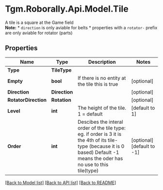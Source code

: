 # Tgm.Roborally.Api.Model.Tile
A tile is a square at the Game field<br> **Note:**  * `direction` is only aviable for belts * properties with a `rotator-` prefix are only aviable for rotator (parts)
## Properties

Name | Type | Description | Notes
------------ | ------------- | ------------- | -------------
**Type** | **TileType** |  | 
**Empty** | **bool** | If there is no entity at the tile this is true | [optional] 
**Direction** | **Direction** |  | [optional] 
**RotatorDirection** | **Rotation** |  | [optional] 
**Level** | **int** | The height of the tile. 1 &#x3D; default | [default to 1]
**Order** | **int** | Descibes the interal order of the tile type: eg. if order is 3 it is the 4th of its tile-type (because it is 0 based)  Default -1 means the oder has no use to this tile(type) | [optional] [default to -1]

[[Back to Model list]](../README.md#documentation-for-models) [[Back to API list]](../README.md#documentation-for-api-endpoints) [[Back to README]](../README.md)

